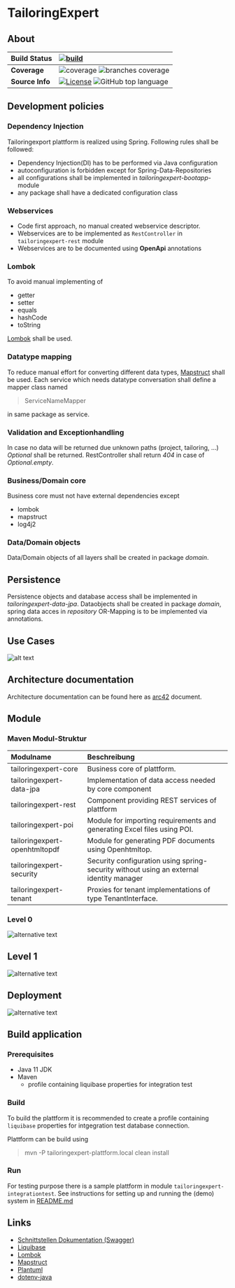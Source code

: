 # TailoringExpert

## About

| __Build Status__ | [![build](https://github.com/baedorf/tailoringexpert-plattform/actions/workflows/build.yml/badge.svg)](https://github.com/baedorf/tailoringexpert-plattform/actions/workflows/build.yml) |
|:-----------------| :--- |
| __Coverage__     | ![coverage](../badges/jacoco.svg) ![branches coverage](../badges/branches.svg) |
| __Source Info__  | [![License](https://img.shields.io/github/license/baedorf/tailoringexpert-plattform)](https://github.com/baedorf/tailoringexpert-plattform/blob/main/LICENSE) ![GitHub top language](https://img.shields.io/github/languages/top/baedorf/tailoringexpert-plattform) |

## Development policies

### Dependency Injection

Tailoringexport plattform is realized using Spring. Following rules shall be followed:

* Dependency Injection(DI) has to be performed via Java configuration
* autoconfiguration is forbidden except for Spring-Data-Repositories
* all configurations shall be implemented in _tailoringexpert-bootapp_-module
* any package shall have a dedicated configuration class

### Webservices
*	Code first approach, no manual created webservice descriptor.
*	Webservices are to be implemented as `RestController` in `tailoringexpert-rest` module
*	Webservices are to be documented using **OpenApi** annotations

### Lombok

To avoid manual implementing of

*	getter
*	setter
*	equals
*	hashCode
*	toString

[Lombok](https://projectlombok.org "Lombok") shall be used.

### Datatype mapping

To reduce manual effort for converting different data types, [Mapstruct](https://mapstruct.org/) shall be used.
Each service which needs datatype conversation shall define a mapper class named 
  
> ServiceNameMapper

in same package as service.

### Validation and Exceptionhandling

In case no data will be returned due unknown paths (project, tailoring, ...) _Optional_ shall be returned.
RestController shall return _404_ in case of _Optional.empty_.

### Business/Domain core

Business core must not have external dependencies except 

* lombok
* mapstruct
* log4j2

### Data/Domain objects

Data/Domain objects of all layers shall be created in package _domain_.

## Persistence

Persistence objects and database access shall be implemented in _tailoringexpert-data-jpa_.
Dataobjects shall be created in package _domain_, spring data acces in _repository_
OR-Mapping is to be implemented via annotations.


## Use Cases

![alt text](src/site/plantuml/usecases.svg "Usecases")

## Architecture documentation

Architecture documentation can be found here as [arc42](src/site/arc42/tailoringexpert.adoc) document.

## Module

### Maven Modul-Struktur

| Modulname                | Beschreibung                                                                                                                 |
|:-------------------------|:-----------------------------------------------------------------------------------------------------------------------------|
| tailoringexpert-core     | Business core of plattform.                                                                                                  |
| tailoringexpert-data-jpa | Implementation of data access needed by core component                                                                       |
| tailoringexpert-rest     | Component providing REST services of plattform                                                                               |
| tailoringexpert-poi      | Module for importing requirements and generating Excel files using POI.                                                      | 
| tailoringexpert-openhtmltopdf   | Module for generating PDF documents using  Openhtmltop.                                                                      | 
| tailoringexpert-security | Security configuration using spring-security without using an external identity manager                                      |
| tailoringexpert-tenant   | Proxies for tenant implementations of type TenantInterface. |

### Level 0

![alternative text](https://www.plantuml.com/plantuml/proxy?cache=no&src=https://raw.github.com/baedorf/taloringexpert-plattform/src/site/arc42/plantuml/level0.plantuml "Level 0")

## Level 1

![alternative text](https://www.plantuml.com/plantuml/proxy?cache=no&src=https://raw.github.com/baedorf/taloringexpert-plattform/src/site/arc42/plantuml/TailoringWhitebox.plantuml "Level 1")

## Deployment

![alternative text](https://www.plantuml.com/plantuml/proxy?cache=no&src=https://raw.github.com/baedorf/tailoringexpert-plattform/src/site/arc42/plantuml/DeploymentDocker.plantuml "Deployment")

## Build application

### Prerequisites

- Java 11 JDK
- Maven
    - profile containing liquibase properties for integration test

### Build

To build the plattform it is recommended to create a profile containing `liquibase` properties for intgegration test
database connection.

Plattform can be build using

> mvn -P tailoringexpert-plattform.local clean install

### Run

For testing purpose there is a sample plattform in module `tailoringexpert-integrationtest`.
See instructions for setting up and running the (demo) system in [README.md](tailoringexpert-integrationtest/README.md)

## Links

- [Schnittstellen Dokumentation (Swagger)](http://localhost:8080/swagger-ui.html#/)
- [Liquibase](https://www.liquibase.org/)
- [Lombok](https://projectlombok.org/)
- [Mapstruct](https://mapstruct.org/)
- [Plantuml](https://plantuml.com/)
- [dotenv-java](https://github.com/cdimascio/dotenv-java) 
